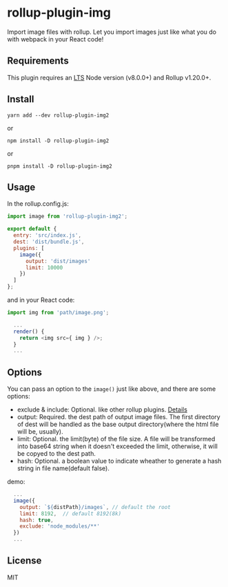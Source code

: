 # rollup-plugin-img

Import image files with rollup. Let you import images just like what you do with webpack in your React code!

## Requirements

This plugin requires an [LTS](https://github.com/nodejs/Release) Node version (v8.0.0+) and Rollup v1.20.0+.

## Install

    yarn add --dev rollup-plugin-img2

or

    npm install -D rollup-plugin-img2

or

    pnpm install -D rollup-plugin-img2

## Usage

In the rollup.config.js:

```JavaScript
import image from 'rollup-plugin-img2';

export default {
  entry: 'src/index.js',
  dest: 'dist/bundle.js',
  plugins: [
    image({
      output: 'dist/images'
      limit: 10000
    })
  ]
};
```

and in your React code:

```JavaScript
import img from 'path/image.png';

  ...
  render() {
    return <img src={ img } />;
  }
  ...
```

## Options

You can pass an option to the `image()` just like above, and there are some options:

- exclude & include: Optional. like other rollup plugins. [Details](https://github.com/rollup/rollup/wiki/Plugins)
- output: Required. the dest path of output image files. The first directory of dest will be handled as the base output directory(where the html file will be, usually).
- limit: Optional. the limit(byte) of the file size. A file will be transformed into base64 string when it doesn't exceeded the limit, otherwise, it will be copyed to the dest path.
- hash: Optional. a boolean value to indicate wheather to generate a hash string in file name(default false).

demo:

```JavaScript
  ...
  image({
    output: `${distPath}/images`, // default the root
    limit: 8192,  // default 8192(8k)
    hash: true,
    exclude: 'node_modules/**'
  })
  ...
```

## License

MIT
